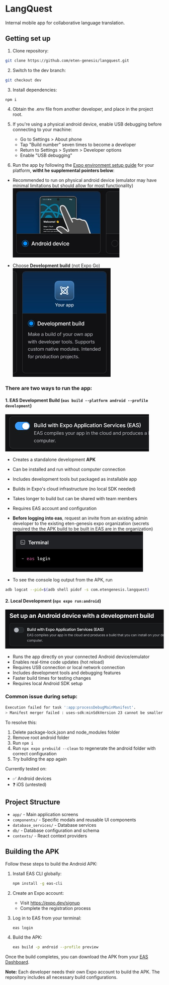 # LangQuest

Internal mobile app for collaborative language translation.

## Getting set up

1. Clone repository:

```bash
git clone https://github.com/eten-genesis/langquest.git
```

2. Switch to the dev branch:

```bash
git checkout dev
```

3. Install dependencies:

```bash
npm i
```

4. Obtain the .env file from another developer, and place in the project root.


5. If you're using a physical android device, enable USB debugging before connecting to your machine:
   - Go to Settings > About phone
   - Tap "Build number" seven times to become a developer
   - Return to Settings > System > Developer options
   - Enable "USB debugging"


6. Run the app by following the [Expo environment setup guide](https://docs.expo.dev/get-started/set-up-your-environment/) for your platform, **witht he supplemental pointers below**:

- Recommended to run on physical android device (emulator may have minimal limitations but should allow for most functionality)
![Android Device](readme_images/android_device.jpg)

- Choose **Development build** (not Expo Go)
![Dev Build](readme_images/dev_build.jpg)

### There are two ways to run the app:

#### 1. EAS Development Build (`eas build --platform android --profile development`)
![EAS Build](readme_images/yes_eas.jpg)
- Creates a standalone development **APK**
- Can be installed and run without computer connection
- Includes development tools but packaged as installable app
- Builds in Expo's cloud infrastructure (no local SDK needed)
- Takes longer to build but can be shared with team members
- Requires EAS account and configuration

- **Before logging into eas**, request an invite from an existing admin developer to the existing eten-genesis expo organization (secrets required the the APK build to be built in EAS are in the organization)
![EAS Login](readme_images/eas_login.jpg)

- To see the console log output from the APK, run
```bash
adb logcat --pid=$(adb shell pidof -s com.etengenesis.langquest)  
```

#### 2. Local Development (`npx expo run:android`)
![Local Build](readme_images/no_eas.jpg)
- Runs the app directly on your connected Android device/emulator
- Enables real-time code updates (hot reload)
- Requires USB connection or local network connection
- Includes development tools and debugging features
- Faster build times for testing changes
- Requires local Android SDK setup

### Common issue during setup:

```bash
Execution failed for task ':app:processDebugMainManifest'.
> Manifest merger failed : uses-sdk:minSdkVersion 23 cannot be smaller than version 24 declared in library [:journeyapps_react-native-quick-sqlite] 
```

To resolve this:
1. Delete package-lock.json and node_modules folder
2. Remove root android folder
3. Run `npm i`
4. Run `npx expo prebuild --clean` to regenerate the android folder with correct configuration
5. Try building the app again




Currently tested on:

- ✅ Android devices
- ❓ iOS (untested)


## Project Structure

- `app/` - Main application screens
- `components/` - Specific modals and reusable UI components
- `database_services/` - Database services
- `db/` - Database configuration and schema
- `contexts/` - React context providers

## Building the APK

Follow these steps to build the Android APK:

1. Install EAS CLI globally:

   ```bash
   npm install -g eas-cli
   ```

2. Create an Expo account:

   - Visit https://expo.dev/signup
   - Complete the registration process

3. Log in to EAS from your terminal:

   ```bash
   eas login
   ```

4. Build the APK:
   ```bash
   eas build -p android --profile preview
   ```

Once the build completes, you can download the APK from your [EAS Dashboard](https://expo.dev).

**Note:** Each developer needs their own Expo account to build the APK. The repository includes all necessary build configurations.
